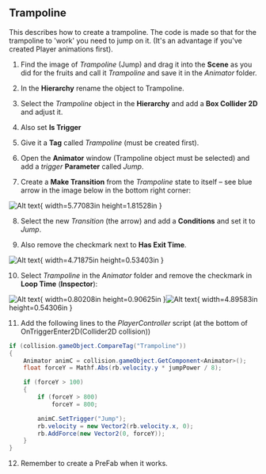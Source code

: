 ## Trampoline

This describes how to create a trampoline. The code is made so that for the trampoline to 'work' you need to jump on it. (It's an advantage if you've created Player animations first).

1.  Find the image of *Trampoline* (Jump) and drag it into the **Scene** as you did for the fruits and call it *Trampoline* and save it in the *Animator* folder.

2.  In the **Hierarchy** rename the object to Trampoline.

3.  Select the *Trampoline* object in the **Hierarchy** and add a **Box Collider 2D** and adjust it.

4.  Also set **Is Trigger**

5.  Give it a **Tag** called *Trampoline* (must be created first).

6.  Open the **Animator** window (Trampoline object must be selected) and add a *trigger* **Parameter** called *Jump*.

7.  Create a **Make Transition** from the *Trampoline* state to itself – see blue arrow in the image below in the bottom right corner:

![Alt text](media/image47.png){ width=5.77083in height=1.81528in }

8.  Select the new *Transition* (the arrow) and add a **Conditions** and set it to *Jump*.

9.  Also remove the checkmark next to **Has Exit Time**.

![Alt text](media/image48.png){ width=4.71875in height=0.53403in }

10. Select *Trampoline* in the *Animator* folder and remove the checkmark in **Loop Time** (**Inspector**):

![Alt text](media/image49.png){ width=0.80208in height=0.90625in }![Alt text](media/image50.png){ width=4.89583in height=0.54306in }

11. Add the following lines to the *PlayerController* script (at the bottom of OnTriggerEnter2D(Collider2D collision))

```csharp
if (collision.gameObject.CompareTag("Trampoline"))
{
    Animator animC = collision.gameObject.GetComponent<Animator>();
    float forceY = Mathf.Abs(rb.velocity.y * jumpPower / 8);

    if (forceY > 100)
    {
        if (forceY > 800)
            forceY = 800;

        animC.SetTrigger("Jump");
        rb.velocity = new Vector2(rb.velocity.x, 0);
        rb.AddForce(new Vector2(0, forceY));
    }
}
```

12. Remember to create a PreFab when it works.
